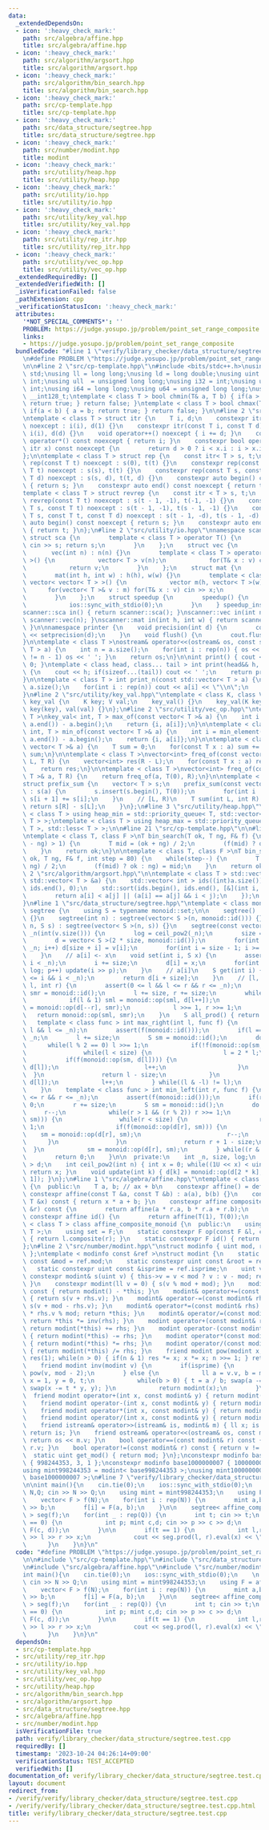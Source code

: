 ```yaml
---
data:
  _extendedDependsOn:
  - icon: ':heavy_check_mark:'
    path: src/algebra/affine.hpp
    title: src/algebra/affine.hpp
  - icon: ':heavy_check_mark:'
    path: src/algorithm/argsort.hpp
    title: src/algorithm/argsort.hpp
  - icon: ':heavy_check_mark:'
    path: src/algorithm/bin_search.hpp
    title: src/algorithm/bin_search.hpp
  - icon: ':heavy_check_mark:'
    path: src/cp-template.hpp
    title: src/cp-template.hpp
  - icon: ':heavy_check_mark:'
    path: src/data_structure/segtree.hpp
    title: src/data_structure/segtree.hpp
  - icon: ':heavy_check_mark:'
    path: src/number/modint.hpp
    title: modint
  - icon: ':heavy_check_mark:'
    path: src/utility/heap.hpp
    title: src/utility/heap.hpp
  - icon: ':heavy_check_mark:'
    path: src/utility/io.hpp
    title: src/utility/io.hpp
  - icon: ':heavy_check_mark:'
    path: src/utility/key_val.hpp
    title: src/utility/key_val.hpp
  - icon: ':heavy_check_mark:'
    path: src/utility/rep_itr.hpp
    title: src/utility/rep_itr.hpp
  - icon: ':heavy_check_mark:'
    path: src/utility/vec_op.hpp
    title: src/utility/vec_op.hpp
  _extendedRequiredBy: []
  _extendedVerifiedWith: []
  _isVerificationFailed: false
  _pathExtension: cpp
  _verificationStatusIcon: ':heavy_check_mark:'
  attributes:
    '*NOT_SPECIAL_COMMENTS*': ''
    PROBLEM: https://judge.yosupo.jp/problem/point_set_range_composite
    links:
    - https://judge.yosupo.jp/problem/point_set_range_composite
  bundledCode: "#line 1 \"verify/library_checker/data_structure/segtree.test.cpp\"\
    \n#define PROBLEM \"https://judge.yosupo.jp/problem/point_set_range_composite\"\
    \n\n#line 2 \"src/cp-template.hpp\"\n#include <bits/stdc++.h>\nusing namespace\
    \ std;\nusing ll = long long;\nusing ld = long double;\nusing uint = unsigned\
    \ int;\nusing ull  = unsigned long long;\nusing i32 = int;\nusing u32 = unsigned\
    \ int;\nusing i64 = long long;\nusing u64 = unsigned long long;\nusing i128 =\
    \ __int128_t;\ntemplate < class T > bool chmin(T& a, T b) { if(a > b) { a = b;\
    \ return true; } return false; }\ntemplate < class T > bool chmax(T& a, T b) {\
    \ if(a < b) { a = b; return true; } return false; }\n\n#line 2 \"src/utility/rep_itr.hpp\"\
    \ntemplate < class T > struct itr {\n    T i, d;\n    constexpr itr(const T i)\
    \ noexcept : i(i), d(1) {}\n    constexpr itr(const T i, const T d) noexcept :\
    \ i(i), d(d) {}\n    void operator++() noexcept { i += d; }\n    constexpr int\
    \ operator*() const noexcept { return i; }\n    constexpr bool operator!=(const\
    \ itr x) const noexcept {\n        return d > 0 ? i < x.i : i > x.i;\n    }\n\
    };\n\ntemplate < class T > struct rep {\n    const itr< T > s, t;\n    constexpr\
    \ rep(const T t) noexcept : s(0), t(t) {}\n    constexpr rep(const T s, const\
    \ T t) noexcept : s(s), t(t) {}\n    constexpr rep(const T s, const T t, const\
    \ T d) noexcept : s(s, d), t(t, d) {}\n    constexpr auto begin() const noexcept\
    \ { return s; }\n    constexpr auto end() const noexcept { return t; }\n};\n\n\
    template < class T > struct revrep {\n    const itr < T > s, t;\n    constexpr\
    \ revrep(const T t) noexcept : s(t - 1, -1), t(-1, -1) {}\n    constexpr revrep(const\
    \ T s, const T t) noexcept : s(t - 1, -1), t(s - 1, -1) {}\n    constexpr revrep(const\
    \ T s, const T t, const T d) noexcept : s(t - 1, -d), t(s - 1, -d) {}\n    constexpr\
    \ auto begin() const noexcept { return s; }\n    constexpr auto end() const noexcept\
    \ { return t; }\n};\n#line 2 \"src/utility/io.hpp\"\nnamespace scanner {\n   \
    \ struct sca {\n        template < class T > operator T() {\n            T s;\
    \ cin >> s; return s;\n        }\n    };\n    struct vec {\n        int n;\n \
    \       vec(int n) : n(n) {}\n        template < class T > operator vector< T\
    \ >() {\n            vector< T > v(n);\n            for(T& x : v) cin >> x;\n\
    \            return v;\n        }\n    };\n    struct mat {\n        int h,w;\n\
    \        mat(int h, int w) : h(h), w(w) {}\n        template < class T > operator\
    \ vector< vector< T > >() {\n            vector m(h, vector< T >(w));\n      \
    \      for(vector< T >& v : m) for(T& x : v) cin >> x;\n            return m;\n\
    \        }\n    };\n    struct speedup {\n        speedup() {\n            cin.tie(0);\n\
    \            ios::sync_with_stdio(0);\n        }\n    } speedup_instance;\n}\n\
    scanner::sca in() { return scanner::sca(); }\nscanner::vec in(int n) { return\
    \ scanner::vec(n); }\nscanner::mat in(int h, int w) { return scanner::mat(h, w);\
    \ }\n\nnamespace printer {\n    void precision(int d) {\n        cout << fixed\
    \ << setprecision(d);\n    }\n    void flush() {\n        cout.flush();\n    }\n\
    }\n\ntemplate < class T >\nostream& operator<<(ostream& os, const std::vector<\
    \ T > a) {\n    int n = a.size();\n    for(int i : rep(n)) { os << a[i]; if(i\
    \ != n - 1) os << ' '; }\n    return os;\n}\n\nint print() { cout << '\\n'; return\
    \ 0; }\ntemplate < class head, class... tail > int print(head&& h, tail&&... t)\
    \ {\n    cout << h; if(sizeof...(tail)) cout << ' ';\n    return print(forward<tail>(t)...);\n\
    }\n\ntemplate < class T > int print_n(const std::vector< T > a) {\n    int n =\
    \ a.size();\n    for(int i : rep(n)) cout << a[i] << \"\\n\";\n    return 0;\n\
    }\n#line 2 \"src/utility/key_val.hpp\"\ntemplate < class K, class V >\nstruct\
    \ key_val {\n    K key; V val;\n    key_val() {}\n    key_val(K key, V val) :\
    \ key(key), val(val) {}\n};\n#line 2 \"src/utility/vec_op.hpp\"\ntemplate < class\
    \ T >\nkey_val< int, T > max_of(const vector< T >& a) {\n    int i = max_element(a.begin(),\
    \ a.end()) - a.begin();\n    return {i, a[i]};\n}\n\ntemplate < class T >\nkey_val<\
    \ int, T > min_of(const vector< T >& a) {\n    int i = min_element(a.begin(),\
    \ a.end()) - a.begin();\n    return {i, a[i]};\n}\n\ntemplate < class T >\nT sum_of(const\
    \ vector< T >& a) {\n    T sum = 0;\n    for(const T x : a) sum += x;\n    return\
    \ sum;\n}\n\ntemplate < class T >\nvector<int> freq_of(const vector< T >& a, T\
    \ L, T R) {\n    vector<int> res(R - L);\n    for(const T x : a) res[x - L]++;\n\
    \    return res;\n}\n\ntemplate < class T >\nvector<int> freq_of(const vector<\
    \ T >& a, T R) {\n    return freq_of(a, T(0), R);\n}\n\ntemplate < class T >\n\
    struct prefix_sum {\n    vector< T > s;\n    prefix_sum(const vector< T >& a)\
    \ : s(a) {\n        s.insert(s.begin(), T(0));\n        for(int i : rep(a.size()))\
    \ s[i + 1] += s[i];\n    }\n    // [L, R)\n    T sum(int L, int R) {\n       \
    \ return s[R] - s[L];\n    }\n};\n#line 3 \"src/utility/heap.hpp\"\n\ntemplate\
    \ < class T > using heap_min = std::priority_queue< T, std::vector< T >, std::greater<\
    \ T > >;\ntemplate < class T > using heap_max = std::priority_queue< T, std::vector<\
    \ T >, std::less< T > >;\n\n#line 21 \"src/cp-template.hpp\"\n\n#line 1 \"src/algorithm/bin_search.hpp\"\
    \ntemplate < class T, class F >\nT bin_search(T ok, T ng, F& f) {\n    while(abs(ok\
    \ - ng) > 1) {\n        T mid = (ok + ng) / 2;\n        (f(mid) ? ok : ng) = mid;\n\
    \    }\n    return ok;\n}\n\ntemplate < class T, class F >\nT bin_search_real(T\
    \ ok, T ng, F& f, int step = 80) {\n    while(step--) {\n        T mid = (ok +\
    \ ng) / 2;\n        (f(mid) ? ok : ng) = mid;\n    }\n    return ok;\n}\n#line\
    \ 2 \"src/algorithm/argsort.hpp\"\n\ntemplate < class T > std::vector< int > argsort(const\
    \ std::vector< T > &a) {\n    std::vector< int > ids((int)a.size());\n    std::iota(ids.begin(),\
    \ ids.end(), 0);\n    std::sort(ids.begin(), ids.end(), [&](int i, int j) {\n\
    \        return a[i] < a[j] || (a[i] == a[j] && i < j);\n    });\n    return ids;\n\
    }\n#line 1 \"src/data_structure/segtree.hpp\"\ntemplate < class monoid > struct\
    \ segtree {\n    using S = typename monoid::set;\n\n    segtree() : segtree(0)\
    \ {}\n    segtree(int n) : segtree(vector< S >(n, monoid::id())) {}\n    segtree(int\
    \ n, S s) : segtree(vector< S >(n, s)) {}\n    segtree(const vector< S >& v) :\
    \ _n(int(v.size())) {\n        log = ceil_pow2(_n);\n        size = 1 << log;\n\
    \        d = vector< S >(2 * size, monoid::id());\n        for(int i = 0; i <\
    \ _n; i++) d[size + i] = v[i];\n        for(int i = size - 1; i >= 1; i--) update(i);\n\
    \    }\n    // a[i] <- x\n    void set(int i, S x) {\n        assert(0 <= i &&\
    \ i < _n);\n        i += size;\n        d[i] = x;\n        for(int p = 1; p <=\
    \ log; p++) update(i >> p);\n    }\n    // a[i]\n    S get(int i) {\n        assert(0\
    \ <= i && i < _n);\n        return d[i + size];\n    }\n    // [l, r)\n    S prod(int\
    \ l, int r) {\n        assert(0 <= l && l <= r && r <= _n);\n        S sml = monoid::id(),\
    \ smr = monoid::id();\n        l += size, r += size;\n        while(l < r) {\n\
    \            if(l & 1) sml = monoid::op(sml, d[l++]);\n            if(r & 1) smr\
    \ = monoid::op(d[--r], smr);\n            l >>= 1, r >>= 1;\n        }\n     \
    \   return monoid::op(sml, smr);\n    }\n    S all_prod() { return d[1]; }\n \
    \   template < class func > int max_right(int l, func f) {\n        assert(0 <=\
    \ l && l <= _n);\n        assert(f(monoid::id()));\n        if(l == _n) return\
    \ _n;\n        l += size;\n        S sm = monoid::id();\n        do {\n      \
    \      while(l % 2 == 0) l >>= 1;\n            if(!f(monoid::op(sm, d[l]))) {\n\
    \                while(l < size) {\n                    l = 2 * l;\n         \
    \           if(f(monoid::op(sm, d[l]))) {\n                        sm = monoid::op(sm,\
    \ d[l]);\n                        l++;\n                    }\n              \
    \  }\n                return l - size;\n            }\n            sm = monoid::op(sm,\
    \ d[l]);\n            l++;\n        } while((l & -l) != l);\n        return _n;\n\
    \    }\n    template < class func > int min_left(int r, func f) {\n        assert(0\
    \ <= r && r <= _n);\n        assert(f(monoid::id()));\n        if(r == 0) return\
    \ 0;\n        r += size;\n        S sm = monoid::id();\n        do {\n       \
    \     r--;\n            while(r > 1 && (r % 2)) r >>= 1;\n            if(!f(monoid::op(d[r],\
    \ sm))) {\n                while(r < size) {\n                    r = 2 * r +\
    \ 1;\n                    if(f(monoid::op(d[r], sm))) {\n                    \
    \    sm = monoid::op(d[r], sm);\n                        r--;\n              \
    \      }\n                }\n                return r + 1 - size;\n          \
    \  }\n            sm = monoid::op(d[r], sm);\n        } while((r & -r) != r);\n\
    \        return 0;\n    }\n\n  private:\n    int _n, size, log;\n    vector< S\
    \ > d;\n    int ceil_pow2(int n) { int x = 0; while((1U << x) < uint(n)) x++;\
    \ return x; }\n    void update(int k) { d[k] = monoid::op(d[2 * k], d[2 * k +\
    \ 1]); }\n};\n#line 1 \"src/algebra/affine.hpp\"\ntemplate < class T > class affine\
    \ {\n  public:\n    T a, b; // ax + b\n    constexpr affine() = default;\n   \
    \ constexpr affine(const T &a, const T &b) : a(a), b(b) {}\n    constexpr T eval(const\
    \ T &x) const { return x * a + b; }\n    constexpr affine composite(const affine\
    \ &r) const {\n        return affine(a * r.a, b * r.a + r.b);\n    }\n    static\
    \ constexpr affine id() {\n        return affine(T(1), T(0));\n    }\n};\n\ntemplate\
    \ < class T > class affine_composite_monoid {\n  public:\n    using F = affine<\
    \ T >;\n    using set = F;\n    static constexpr F op(const F &l, const F &r)\
    \ { return l.composite(r); }\n    static constexpr F id() { return F::id(); }\n\
    };\n#line 2 \"src/number/modint.hpp\"\nstruct modinfo { uint mod, root, isprime;\
    \ };\ntemplate < modinfo const &ref >\nstruct modint {\n    static constexpr uint\
    \ const &mod = ref.mod;\n    static constexpr uint const &root = ref.root;\n \
    \   static constexpr uint const &isprime = ref.isprime;\n    uint v = 0;\n   \
    \ constexpr modint& s(uint v) { this->v = v < mod ? v : v - mod; return *this;\
    \ }\n    constexpr modint(ll v = 0) { s(v % mod + mod); }\n    modint operator-()\
    \ const { return modint() - *this; }\n    modint& operator+=(const modint& rhs)\
    \ { return s(v + rhs.v); }\n    modint& operator-=(const modint& rhs) { return\
    \ s(v + mod - rhs.v); }\n    modint& operator*=(const modint& rhs) { v = ull(v)\
    \ * rhs.v % mod; return *this; }\n    modint& operator/=(const modint& rhs) {\
    \ return *this *= inv(rhs); }\n    modint operator+(const modint& rhs) const {\
    \ return modint(*this) += rhs; }\n    modint operator-(const modint& rhs) const\
    \ { return modint(*this) -= rhs; }\n    modint operator*(const modint& rhs) const\
    \ { return modint(*this) *= rhs; }\n    modint operator/(const modint& rhs) const\
    \ { return modint(*this) /= rhs; }\n    friend modint pow(modint x, ll n) { modint\
    \ res(1); while(n > 0) { if(n & 1) res *= x; x *= x; n >>= 1; } return res; }\n\
    \    friend modint inv(modint v) {\n        if(isprime) {\n            return\
    \ pow(v, mod - 2);\n        } else {\n            ll a = v.v, b = modint::mod,\
    \ x = 1, y = 0, t;\n            while(b > 0) { t = a / b; swap(a -= t * b, b);\
    \ swap(x -= t * y, y); }\n            return modint(x);\n        }\n    }\n  \
    \  friend modint operator+(int x, const modint& y) { return modint(x) + y; }\n\
    \    friend modint operator-(int x, const modint& y) { return modint(x) - y; }\n\
    \    friend modint operator*(int x, const modint& y) { return modint(x) * y; }\n\
    \    friend modint operator/(int x, const modint& y) { return modint(x) / y; }\n\
    \    friend istream& operator>>(istream& is, modint& m) { ll x; is >> x; m = modint(x);\
    \ return is; }\n    friend ostream& operator<<(ostream& os, const modint& m) {\
    \ return os << m.v; }\n    bool operator==(const modint& r) const { return v ==\
    \ r.v; }\n    bool operator!=(const modint& r) const { return v != r.v; }\n  \
    \  static uint get_mod() { return mod; }\n};\nconstexpr modinfo base998244353\
    \ { 998244353, 3, 1 };\nconstexpr modinfo base1000000007 { 1000000007, 0, 1 };\n\
    using mint998244353 = modint< base998244353 >;\nusing mint1000000007 = modint<\
    \ base1000000007 >;\n#line 7 \"verify/library_checker/data_structure/segtree.test.cpp\"\
    \n\nint main(){\n    cin.tie(0);\n    ios::sync_with_stdio(0);\n    \n    int\
    \ N,Q; cin >> N >> Q;\n    using mint = mint998244353;\n    using F = affine<mint>;\n\
    \    vector< F > f(N);\n    for(int i : rep(N)) {\n        mint a,b; cin >> a\
    \ >> b;\n        f[i] = F(a, b);\n    }\n\n    segtree< affine_composite_monoid<mint>\
    \ > seg(f);\n    for(int _ : rep(Q)) {\n        int t; cin >> t;\n        if(t\
    \ == 0) {\n            int p; mint c,d; cin >> p >> c >> d;\n            seg.set(p,\
    \ F(c, d));\n        }\n\n        if(t == 1) {\n            int l,r; mint x; cin\
    \ >> l >> r >> x;\n            cout << seg.prod(l, r).eval(x) << \"\\n\";\n  \
    \      }\n    }\n}\n"
  code: "#define PROBLEM \"https://judge.yosupo.jp/problem/point_set_range_composite\"\
    \n\n#include \"src/cp-template.hpp\"\n#include \"src/data_structure/segtree.hpp\"\
    \n#include \"src/algebra/affine.hpp\"\n#include \"src/number/modint.hpp\"\n\n\
    int main(){\n    cin.tie(0);\n    ios::sync_with_stdio(0);\n    \n    int N,Q;\
    \ cin >> N >> Q;\n    using mint = mint998244353;\n    using F = affine<mint>;\n\
    \    vector< F > f(N);\n    for(int i : rep(N)) {\n        mint a,b; cin >> a\
    \ >> b;\n        f[i] = F(a, b);\n    }\n\n    segtree< affine_composite_monoid<mint>\
    \ > seg(f);\n    for(int _ : rep(Q)) {\n        int t; cin >> t;\n        if(t\
    \ == 0) {\n            int p; mint c,d; cin >> p >> c >> d;\n            seg.set(p,\
    \ F(c, d));\n        }\n\n        if(t == 1) {\n            int l,r; mint x; cin\
    \ >> l >> r >> x;\n            cout << seg.prod(l, r).eval(x) << \"\\n\";\n  \
    \      }\n    }\n}\n"
  dependsOn:
  - src/cp-template.hpp
  - src/utility/rep_itr.hpp
  - src/utility/io.hpp
  - src/utility/key_val.hpp
  - src/utility/vec_op.hpp
  - src/utility/heap.hpp
  - src/algorithm/bin_search.hpp
  - src/algorithm/argsort.hpp
  - src/data_structure/segtree.hpp
  - src/algebra/affine.hpp
  - src/number/modint.hpp
  isVerificationFile: true
  path: verify/library_checker/data_structure/segtree.test.cpp
  requiredBy: []
  timestamp: '2023-10-24 04:26:14+09:00'
  verificationStatus: TEST_ACCEPTED
  verifiedWith: []
documentation_of: verify/library_checker/data_structure/segtree.test.cpp
layout: document
redirect_from:
- /verify/verify/library_checker/data_structure/segtree.test.cpp
- /verify/verify/library_checker/data_structure/segtree.test.cpp.html
title: verify/library_checker/data_structure/segtree.test.cpp
---
```

